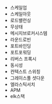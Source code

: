 - 스케일업
- 스케일아웃
- 로드밸런싱
- 무상태
- 메시지브로커시스템 
- 라운드로빈
- 포트바인딩
- 포트포워딩
- 리버스 프록시
- 동시성
- 컨텍스트 스위칭
- 그레이스풀 셧다운
- 엘라스틱서치
- APM
- elk스택

